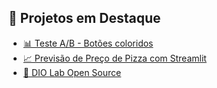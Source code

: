 ## 🧪 Projetos em Destaque

- [📊 Teste A/B - Botões coloridos](https://github.com/marcoscleytton/Teste-AB-Botoes-Azul-vs-Verde)
- [📈 Previsão de Preço de Pizza com Streamlit](https://github.com/marcoscleytton/projetos-streamlit)
- [🧠 DIO Lab Open Source](https://github.com/marcoscleytton/dio-lab-open-source)
